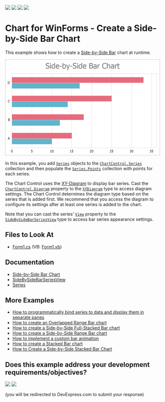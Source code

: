 <!-- default badges list -->
![](https://img.shields.io/endpoint?url=https://codecentral.devexpress.com/api/v1/VersionRange/128573765/24.2.1%2B)
[![](https://img.shields.io/badge/Open_in_DevExpress_Support_Center-FF7200?style=flat-square&logo=DevExpress&logoColor=white)](https://supportcenter.devexpress.com/ticket/details/E1213)
[![](https://img.shields.io/badge/📖_How_to_use_DevExpress_Examples-e9f6fc?style=flat-square)](https://docs.devexpress.com/GeneralInformation/403183)
[![](https://img.shields.io/badge/💬_Leave_Feedback-feecdd?style=flat-square)](#does-this-example-address-your-development-requirementsobjectives)
<!-- default badges end -->

# Chart for WinForms - Create a Side-by-Side Bar Chart

This example shows how to create a [Side-by-Side Bar](https://docs.devexpress.com/WindowsForms/2972/controls-and-libraries/chart-control/series-views/2d-series-views/bar-series-views/side-by-side-bar-chart?p=netframework) chart at runtime.

![Resulting chart](Images/resulting-chart.png)

In this example, you add [`Series`](https://docs.devexpress.com/CoreLibraries/DevExpress.XtraCharts.Series) objects to the [`ChartControl.Series`](https://docs.devexpress.com/WindowsForms/DevExpress.XtraCharts.ChartControl.Series) collection and then populate the [`Series.Points`](https://docs.devexpress.com/CoreLibraries/DevExpress.XtraCharts.Series.Points) collection with points for each series.

The Chart Control uses the [XY-Diagram](https://docs.devexpress.com/WindowsForms/5908/controls-and-libraries/chart-control/diagram/xy-diagram?p=netframework) to display bar series. Cast the [`ChartControl.Diagram`](https://docs.devexpress.com/WindowsForms/DevExpress.XtraCharts.ChartControl.Diagram?p=netframework) property to the [`XYDiagram`](https://docs.devexpress.com/CoreLibraries/DevExpress.XtraCharts.XYDiagram?p=netframework) type to access diagram settings. The Chart Control determines the diagram type based on the series that is added first. We recommend that you access the diagram to configure its settings after at least one series is added to the chart. 

Note that you can cast the series' [`View`](https://docs.devexpress.com/CoreLibraries/DevExpress.XtraCharts.SeriesBase.View?p=netframework) property to the [`SideBySideBarSeriesView`](https://docs.devexpress.com/CoreLibraries/DevExpress.XtraCharts.SideBySideBarSeriesView) type to access bar series appearance settings.

## Files to Look At

* [Form1.cs](./CS/Form1.cs) (VB: [Form1.vb](./VB/Form1.vb))

## Documentation

* [Side-by-Side Bar Chart](https://docs.devexpress.com/WindowsForms/2972/controls-and-libraries/chart-control/series-views/2d-series-views/bar-series-views/side-by-side-bar-chart)
* [SideBySideBarSeriesView](https://docs.devexpress.com/CoreLibraries/DevExpress.XtraCharts.SideBySideBarSeriesView)
* [Series](https://docs.devexpress.com/WindowsForms/6167/controls-and-libraries/chart-control/series)

## More Examples

* [How to programmatically bind series to data and display them in separate panes](https://github.com/DevExpress-Examples/how-to-programmatically-bind-series-to-data-and-display-them-in-separate-panes-e431)
* [How to create an Overlapped Range Bar chart](https://github.com/DevExpress-Examples/how-to-create-an-overlapped-range-bar-chart-e1219)
* [How to create a Side-by-Side Full-Stacked Bar chart](https://github.com/DevExpress-Examples/how-to-create-a-side-by-side-full-stacked-bar-chart-e2093)
* [How to create a Side-by-Side Range Bar chart](https://github.com/DevExpress-Examples/how-to-create-a-side-by-side-range-bar-chart-e1221)
* [How to implement a custom bar animation](https://github.com/DevExpress-Examples/how-to-implement-a-custom-bar-animation-t430123)
* [How to create a Stacked Bar chart](https://github.com/DevExpress-Examples/winforms-charts-create-stacked-bar-chart)
* [How to Create a Side-by-Side Stacked Bar Chart](https://github.com/DevExpress-Examples/winforms-charts-create-a-side-by-side-stacked-bars)
<!-- feedback -->
## Does this example address your development requirements/objectives?

[<img src="https://www.devexpress.com/support/examples/i/yes-button.svg"/>](https://www.devexpress.com/support/examples/survey.xml?utm_source=github&utm_campaign=winforms-charts-create-side-by-side-bar-chart&~~~was_helpful=yes) [<img src="https://www.devexpress.com/support/examples/i/no-button.svg"/>](https://www.devexpress.com/support/examples/survey.xml?utm_source=github&utm_campaign=winforms-charts-create-side-by-side-bar-chart&~~~was_helpful=no)

(you will be redirected to DevExpress.com to submit your response)
<!-- feedback end -->
